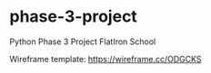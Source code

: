 # phase-3-project
Python Phase 3 Project FlatIron School

Wireframe template:
https://wireframe.cc/ODGCKS
